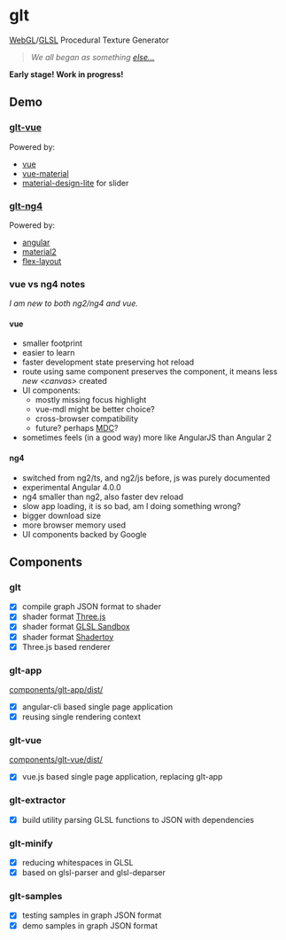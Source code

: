 # glt

[WebGL](https://en.wikipedia.org/wiki/WebGL)/[GLSL](https://en.wikipedia.org/wiki/OpenGL_Shading_Language) Procedural Texture Generator

> _We all began as something [else&hellip;](https://github.com/darosh/texgen-explorer)_

__Early stage! Work in progress!__

## Demo

### [glt-vue](https://darosh.github.io/glt/components/glt-vue/dist/)

Powered by:

- [vue](https://github.com/vuejs/vue)
- [vue-material](https://github.com/marcosmoura/vue-material)
- [material-design-lite](https://github.com/google/material-design-lite) for slider

### [glt-ng4](https://darosh.github.io/glt/components/glt-ng4/dist/index.html)

Powered by:

- [angular](https://github.com/angular/angular) 
- [material2](https://github.com/angular/material2) 
- [flex-layout](https://github.com/angular/flex-layout)

### vue vs ng4 notes

_I am new to both ng2/ng4 and vue._

#### vue
- smaller footprint
- easier to learn
- faster development state preserving hot reload
- route using same component preserves the component, it means less _new \<canvas\>_ created
- UI components: 
  - mostly missing focus highlight
  - vue-mdl might be better choice?
  - cross-browser compatibility
  - future? perhaps [MDC](https://github.com/material-components/material-components-web/tree/master/framework-examples/vue)?
- sometimes feels (in a good way) more like AngularJS than Angular 2
  
#### ng4
- switched from ng2/ts, and ng2/js before, js was purely documented
- experimental Angular 4.0.0
- ng4 smaller than ng2, also faster dev reload
- slow app loading, it is so bad, am I doing something wrong?
- bigger download size
- more browser memory used
- UI components backed by Google

## Components

### glt

- [x] compile graph JSON format to shader
- [x] shader format [Three.js](https://threejs.org/)
- [x] shader format [GLSL Sandbox](http://glslsandbox.com/)
- [x] shader format [Shadertoy](https://shadertoy.com/)
- [x] Three.js based renderer

### glt-app

[components/glt-app/dist/](https://darosh.github.io/glt/components/glt-app/dist/index.html)

- [x] angular-cli based single page application
- [x] reusing single rendering context

### glt-vue

[components/glt-vue/dist/](https://darosh.github.io/glt/components/glt-vue/dist/)

- [x] vue.js based single page application, replacing glt-app

### glt-extractor

- [x] build utility parsing GLSL functions to JSON with dependencies

### glt-minify

- [x] reducing whitespaces in GLSL
- [x] based on glsl-parser and glsl-deparser

### glt-samples

- [x] testing samples in graph JSON format
- [x] demo samples in graph JSON format

